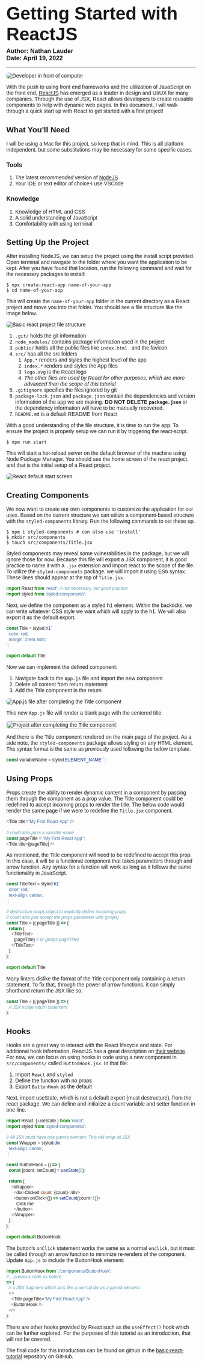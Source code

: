 <style>
  @import url('https://fonts.googleapis.com/css2?family=Source+Code+Pro&display=swap');
  * {
    font-family: "Montserrat", sans-serif;
  }

  img {
    border-radius: 6px;
  }

  strong {
    font-weight: 700;
  }

  code[class*="language-"], pre[class*="language-"] {
    font-family: 'Source Code Pro', monospace;
    font-size: 0.9rem;
    border-radius: 6px;
    text-shadow: 0 1px #14161800 !important;
    background: #383838 !important;
    color: white;
    span.token.operator
      background: none;
    span.token.keyword
    color: #1ac0ff;
  }  

  .token.class-name {
    color: #1ac0ff;
  }

  .token.operator {
    background-color: transparent;
    color: #fc1e8a;
  }

  .token.function {
    color: #23ff72;
  }

  .token.keyword {
    color: #fc5599
  }

  .token.string {
    color: #5effb2
  }

  .token.constant {
    color: #90f2ff;
  }

  .token.punctuation {
    color: #f7fd57;
    font-weight: bold;
  }
</style>

<div>
  <h1
    style="border: none; padding: 0; margin-bottom: 0; font-size: 3rem;"
  >
    Getting Started with ReactJS
  </h1>
  <h3 style="margin: 0.5rem 0;">
    Author: Nathan Lauder <br/>
    Date: April 19, 2022
  </h3>
</div>

---

![Developer in front of computer](https://bytex.net/wp-content/uploads/2019/03/reactjs.jpg)

With the push to using front end frameworks and the utilization of JavaScript on the front end, [ReactJS](https://reactjs.org/) has emerged as a leader in design and UI/UX for many companies.  Through the use of JSX, React allows developers to create reusable components to help with dynamic web pages.  In this document, I will walk through a quick start up with React to get started with a first project!

## What You'll Need

I will be using a Mac for this project, so keep that in mind.  This is all platform independent, but some substitutions may be necessary for some specific cases.

### Tools
1. The latest *recommended* version of [NodeJS](https://nodejs.org/en/)
2. Your IDE or text editor of choice-I use VSCode

### Knowledge

1. Knowledge of HTML and CSS
2. A solid understanding of JavaScript
3. Comfortability with using terminal

## Setting Up the Project

After installing NodeJS, we can setup the project using the install script provided.  Open terminal and navigate to the folder where you want the application to be kept.  After you have found that location, run the following command and wait for the necessary packages to install:

```shell
$ npx create-react-app name-of-your-app
$ cd name-of-your-app
```

This will create the `name-of-your-app` folder in the current directory as a React project and move you into that folder.  You should see a file structure like the image below.

![Basic react project file structure](./public/imgs/basic-react.png)

1. `.git/` holds the git information
2. `node_modules/` contains package information used in the project
3. `public/` holds all the public files like `index.html ` and the favicon
4. `src/` has all the src folders
    1. `App.*` renders and styles the highest level of the app
    2. `index.*` renders and styles the App files
    3. `logo.svg` is the React logo
    4. *The other files are used by React for other purposes, which are more advanced than the scope of this tutorial*
5. `.gitignore` specifies the files ignored by git
6. `package-lock.json` and `package.json` contain the dependencies and version information of the app we are making.  **DO NOT DELETE `package.json`** or the dependency information will have to be manually recovered.
7. `README.md` is a default README from React

With a good understanding of the file structure, it is time to run the app. To ensure the project is properly setup we can run it by triggering the react-script.

```shell
$ npm run start
```

This will start a hot-reload server on the default browser of the machine using Node Package Manager.  You should see the home screen of the react project, and that is the initial setup of a React project.

![React default start screen](https://d33wubrfki0l68.cloudfront.net/4eaca57724319819d777f4dd4e06ac9322308a18/37520/assets-jekyll/blog/simple-user-auth-react/react-starting-app-dc883f27c64cfb04eae6838fb092345c9e4d5a0d638da38be7d79c3ff2580576.png)

## Creating Components

We now want to create our own components to customize the application for our uses.  Based on the current structure we can utilize a component-based structure with the `styled-components` library.  Run the following commands to set these up.

```shell
$ npm i styled-components # can also use 'install'
$ mkdir src/components
$ touch src/components/Title.jsx
```

Styled components may reveal some vulnerabilities in the package, but we will ignore those for now. Because this file will export a JSX component, it is good practice to name it with a `.jsx` extension and import react to the scope of the file. To utilize the `styled-components` package, we will import it using ES6 syntax.  These lines should appear at the top of `Title.jsx`.

```js
import React from 'react'; // not necessary, but good practice
import styled from 'styled-components';
```

Next, we define the component as a styled h1 element. Within the backticks, we can write whatever CSS style we want which will apply to the h1. We will also export it as the default export.

```js
const Title = styled.h1`
  color: red;
  margin: 2rem auto;
`;

export default Title;
```

Now we can implement the defined component:
1. Navigate back to the `App.js` file and import the new component
2. Delete all content from return statement
3. Add the Title component in the return

![App.js file after completing the Title component](./public/imgs/AppJS.png)

This new `App.js` file will render a blank page with the centered title.

<img alt="Project after completing the Title component" src="./public/imgs/Title.png" style="border: 2px solid lightgray;" />

And there is the Title component rendered on the main page of the project. As a side note, the `styled-components` package allows styling on any HTML element. The syntax format is the same as previously used following the below template.

```js
const variableName = styled.ELEMENT_NAME``;
```

## Using Props

Props create the ability to render dynamic content in a component by passing them through the component as a prop value. The Title component could be redefined to accept incoming props to render the title.  The below code would render the same page if we were to redefine the `Title.jsx` component.

```js
<Title title="My First React App" />
 
// could also pass a variable name
const pageTitle = "My First React App";
<Title title={pageTitle} />
```

As mentioned, the Title component will need to be redefined to accept this prop. In this case, it will be a functional component that takes parameters through and arrow function. Any syntax for a function will work as long as it follows the same functionality in JavaScript.

```js
const TitleText = styled.h1`
  color: red;
  text-align: center;
`;

// destructure props object to explicitly define incoming props
// could also just accept the props parameter with (props)
const Title = ({ pageTitle }) => {
  return (
    <TitleText>
      {pageTitle} // or {props.pageTitle}
    </TitleText>
  );
};

export default Title;
```

Many linters dislike the format of the Title component only containing a return statement.  To fix that, through the power of arrow functions, it can simply shorthand return the JSX like so.

```js
const Title = ({ pageTitle }) => (
  // JSX inside return statement
); 
```

## Hooks

Hooks are a great way to interact with the React lifecycle and state.  For additional hook information, ReactJS has a great description on [their website](https://reactjs.org/docs/hooks-overview.html#but-what-is-a-hook).  For now, we can focus on using hooks in code using a new component in `src/components/` called `ButtonHook.jsx`.  In that file: 
1. Import `React` and `styled`
2. Define the function with no props
3. Export `ButtonHook` as the default

Next, import useState, which is not a default export (must destructure), from the react package. We can define and initialize a count variable and setter function in one line.

```js
import React, { useState } from 'react';
import styled from 'styled-components';

// All JSX must have one parent element. This will wrap all JSX
const Wrapper = styled.div`
  text-align: center;
`;

const ButtonHook = () => {
  const [count, setCount] = useState(0);

  return (
    <Wrapper>
      <div>Clicked count: {count}</div>
      <button onClick={() => setCount(count+1)}>
        Click me!
      </button>
    </Wrapper>
  );
};

export default ButtonHook;
```

The button's `onClick` statement works the same as a normal `onclick`, but it must be called through an arrow function to minimize re-renders of the component.  Update `App.js` to include the ButtonHook element:

```js
import ButtonHook from './components/ButtonHook';
// ...previous code as before
=> (
  // a JSX fragment which acts like a normal div as a parent element
  <>
    <Title pageTitle="My First React App" />
    <ButtonHook />
  </>
);
```

There are other hooks provided by React such as the `useEffect()` hook which can be further explored.  For the purposes of this tutorial as an introduction, that will not be covered.

The final code for this introduction can be found on github in the [basic-react-tutorial](https://github.com/nathanlauder/basic-react-tutorial) repository on GitHub.